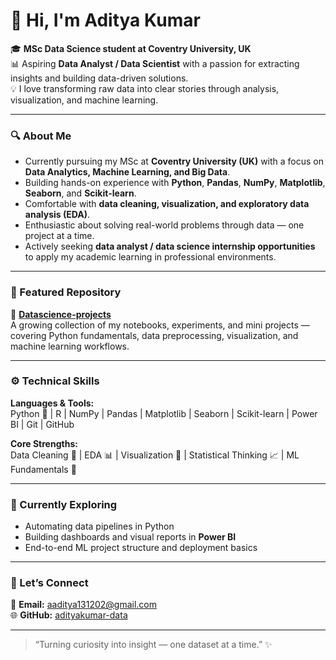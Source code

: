 # 👋 Hi, I'm Aditya Kumar  

🎓 **MSc Data Science student at Coventry University, UK**  
📊 Aspiring **Data Analyst / Data Scientist** with a passion for extracting insights and building data-driven solutions.  
💡 I love transforming raw data into clear stories through analysis, visualization, and machine learning.  

---

### 🔍 About Me  
- Currently pursuing my MSc at **Coventry University (UK)** with a focus on **Data Analytics, Machine Learning, and Big Data**.  
- Building hands-on experience with **Python**, **Pandas**, **NumPy**, **Matplotlib**, **Seaborn**, and **Scikit-learn**.  
- Comfortable with **data cleaning, visualization, and exploratory data analysis (EDA)**.  
- Enthusiastic about solving real-world problems through data — one project at a time.  
- Actively seeking **data analyst / data science internship opportunities** to apply my academic learning in professional environments.  

---

### 🧩 Featured Repository  
📘 **[Datascience-projects](https://github.com/adityakumar-data/Datascience-projects)**  
A growing collection of my notebooks, experiments, and mini projects — covering Python fundamentals, data preprocessing, visualization, and machine learning workflows.

---

### ⚙️ Technical Skills  
**Languages & Tools:**  
Python 🐍 | R | NumPy | Pandas | Matplotlib | Seaborn | Scikit-learn | Power BI | Git | GitHub  

**Core Strengths:**  
Data Cleaning 🧹 | EDA 📊 | Visualization 🎨 | Statistical Thinking 📈 | ML Fundamentals 🤖  

---

### 🌱 Currently Exploring  
- Automating data pipelines in Python  
- Building dashboards and visual reports in **Power BI**  
- End-to-end ML project structure and deployment basics  

---

### 💬 Let’s Connect  
📧 **Email:** [aaditya131202@gmail.com](mailto:aaditya131202@gmail.com)  
🌐 **GitHub:** [adityakumar-data](https://github.com/adityakumar-data)  
  

---

> “Turning curiosity into insight — one dataset at a time.” ✨
